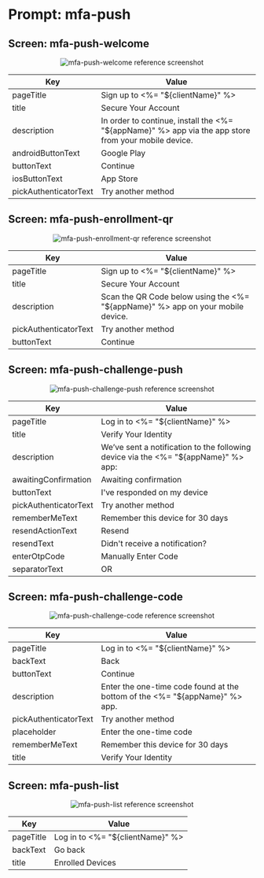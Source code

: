# Prompt: mfa-push

## Screen: mfa-push-welcome

<p style="text-align: center;">
  <img alt="mfa-push-welcome reference screenshot" class="ul-prompt-screenshot" data-ul-prompt="mfa-push-welcome" src="images/mfa-push-welcome.png" />
</p>

|Key|Value|
|----------|----------|
|pageTitle|Sign up to <%= "${clientName}" %>|
|title|Secure Your Account|
|description|In order to continue, install the <%= "${appName}" %> app via the app store from your mobile device.|
|androidButtonText|Google Play|
|buttonText|Continue|
|iosButtonText|App Store|
|pickAuthenticatorText|Try another method|

## Screen: mfa-push-enrollment-qr

<p style="text-align: center;">
  <img alt="mfa-push-enrollment-qr reference screenshot" class="ul-prompt-screenshot" data-ul-prompt="mfa-push-enrollment-qr" src="images/mfa-push-enrollment-qr.png" />
</p>

|Key|Value|
|----------|----------|
|pageTitle|Sign up to <%= "${clientName}" %>|
|title|Secure Your Account|
|description|Scan the QR Code below using the <%= "${appName}" %> app on your mobile device.|
|pickAuthenticatorText|Try another method|
|buttonText|Continue|

## Screen: mfa-push-challenge-push

<p style="text-align: center;">
  <img alt="mfa-push-challenge-push reference screenshot" class="ul-prompt-screenshot" data-ul-prompt="mfa-push-challenge-push" src="images/mfa-push-challenge-push.png" />
</p>

|Key|Value|
|----------|----------|
|pageTitle|Log in to <%= "${clientName}" %>|
|title|Verify Your Identity|
|description|We’ve sent a notification to the following device via the <%= "${appName}" %> app:|
|awaitingConfirmation|Awaiting confirmation|
|buttonText|I've responded on my device|
|pickAuthenticatorText|Try another method|
|rememberMeText|Remember this device for 30 days|
|resendActionText|Resend|
|resendText|Didn't receive a notification?|
|enterOtpCode|Manually Enter Code|
|separatorText|OR|

## Screen: mfa-push-challenge-code

<p style="text-align: center;">
  <img alt="mfa-push-challenge-code reference screenshot" class="ul-prompt-screenshot" data-ul-prompt="mfa-push-challenge-code" src="images/mfa-push-challenge-code.png" />
</p>

|Key|Value|
|----------|----------|
|pageTitle|Log in to <%= "${clientName}" %>|
|backText|Back|
|buttonText|Continue|
|description|Enter the one-time code found at the bottom of the <%= "${appName}" %> app.|
|pickAuthenticatorText|Try another method|
|placeholder|Enter the one-time code|
|rememberMeText|Remember this device for 30 days|
|title|Verify Your Identity|

## Screen: mfa-push-list

<p style="text-align: center;">
  <img alt="mfa-push-list reference screenshot" class="ul-prompt-screenshot" data-ul-prompt="mfa-push-list" src="images/mfa-push-list.png" />
</p>

|Key|Value|
|----------|----------|
|pageTitle|Log in to <%= "${clientName}" %>|
|backText|Go back|
|title|Enrolled Devices|
